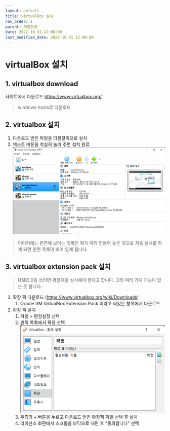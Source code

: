 ```yaml
---
layout: default
title: VirtualBox 설치
nav_order: 1
parent: 개발환경
date: 2022-10-31 12:00:00
last_modified_date: 2022-10-31 12:00:00
---
```


# virtualBox 설치

## 1. virtualbox download
사이트에서 다운로드 https://www.virtualbox.org/
> windows hosts로 다운로드

## 2. virtualbox 설치

1. 다운로드 받은 파일을 더블클릭으로 설치
2. 넥스트 버튼을 착실히 눌러 주면 설치 완료
![설치된 virtualbox](../image/DevEnv/vbox1.png)
> 이미지에는 왼편에 보이는 목록은 제가 미리 만들어 놓은 것으로
> 처음 설치를 하게 되면 왼편 목록이 비어 있게 됩니다. 

## 3. virtualbox extension pack 설치
> USB3.0을 쓰려면 확장팩을 설치해야 한다고 합니다. 
> 그외 여러 가지 기능이 있는 듯 합니다. 
1. 확장 팩 다운로드 (https://www.virtualbox.org/wiki/Downloads) 
   1. Oracle VM VirtualBox Extension Pack 이라고 써있는 항목에서 다운로드
2. 확장 팩 설치
   1. 파일 > 환경설정 선택
   2. 왼쪽 목록에서 확장 선택
      ![extension pack](../image/DevEnv/vbox2.png) 
   3. 우측의 + 버튼을 누르고 다운로드 받은 확장팩 파일 선택 후 설치
   4. 라이선스 화면에서 스크롤을 바닥으로 내린 후 "동의합니다" 선택


